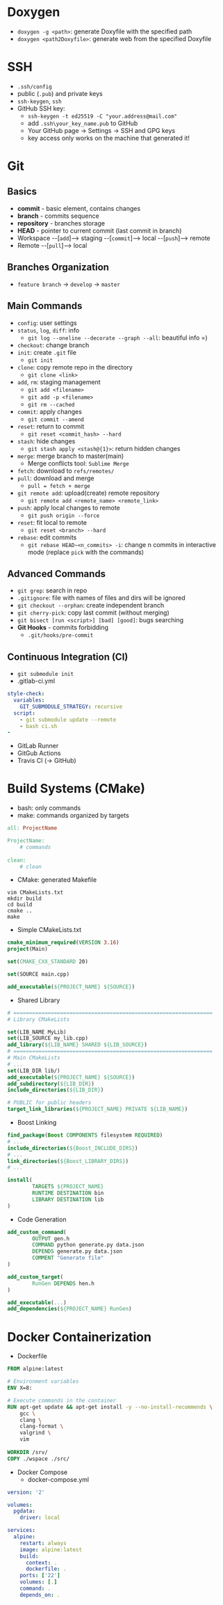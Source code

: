 # Doxygen

- `doxygen -g <path>`: generate Doxyfile with the specified path
- `doxygen <path2Doxyfile>`: generate web from the specified Doxyfile


# SSH
- `.ssh/config`
- public (`.pub`) and private keys
- `ssh-keygen`, `ssh`
- GitHub SSH key:
   - `ssh-keygen -t ed25519 -C "your.address@mail.com"`
   - add `.ssh\your_key_name.pub` to GitHub
   - Your GitHub page -> Settings -> SSH and GPG keys
   - key access only works on the machine that generated it!


# Git

## Basics
- **commit** - basic element, contains changes
- **branch** - commits sequence
- **repository** - branches storage
- **HEAD** - pointer to current commit (last commit in branch)
- Workspace --[`add`]--> staging --[`commit`]--> local --[`push`]--> remote
- Remote --[`pull`]--> local

## Branches Organization
- `feature branch` -> `develop` -> `master`

## Main Commands
- `config`: user settings
- `status`, `log`, `diff`: info
  - `git log --oneline --decorate --graph --all`: beautiful info =)
- `checkout`: change branch
- `init`: create `.git` file
  - `git init`
- `clone`: copy remote repo in the directory
  - `git clone <link>`
- `add`, `rm`: staging management
  - `git add <filename>`
  - `git add -p <filename>`
  - `git rm --cached`
- `commit`: apply changes
  - `git commit --amend`
- `reset`: return to commit
  - `git reset <commit_hash> --hard`
- `stash`: hide changes
  - `git stash apply <stash@{1}>`: return hidden changes
- `merge`: merge branch to master(main)
  - Merge conflicts tool: `Sublime Merge`
- `fetch`: download to `refs/remotes/`
- `pull`: download and merge
  - `pull = fetch + merge`
- `git remote add`: upload(create) remote repository
  - `git remote add <remote_name> <remote_link>`
- `push`: apply local changes to remote
  - `git push origin --force`
- `reset`: fit local to remote
  - `git reset <branch> --hard`
- `rebase`: edit commits
  - `git rebase HEAD~<n_commits> -i`: change n commits in interactive mode
  (replace `pick` with the commands)

## Advanced Commands
- `git grep`: search in repo
- `.gitignore`: file with names of files and dirs will be ignored
- `git checkout --orphan`: create independent branch
- `git cherry-pick`: copy last commit (without merging)
- `git bisect [run <script>] [bad] [good]`: bugs searching
- **Git Hooks** - commits forbidding
  - `.git/hooks/pre-commit`

## Continuous Integration (CI)

- `git submodule init`
- .gitlab-ci.yml
```yaml
style-check:
  variables:
    GIT_SUBMODULE_STRATEGY: recursive
  script:
    - git submodule update --remote
    - bash ci.sh
- 
```
- GitLab Runner
- GitGub Actions
- Travis CI (-> GitHub)


# Build Systems (CMake)

- bash: only commands
- make: commands organized by targets

```makefile
all: ProjectName

ProjectName:
    # commands
    
clean:
    # clean
```

- CMake: generated Makefile
```shell
vim CMakeLists.txt
mkdir build
cd build
cmake ..
make
```

- Simple CMakeLists.txt
```cmake
cmake_minimum_required(VERSION 3.16)
project(Main)

set(CMAKE_CXX_STANDARD 20)

set(SOURCE main.cpp)

add_executable(${PROJECT_NAME} ${SOURCE})
```

- Shared Library
```cmake
# ================================================================
# Library CMakeLists

set(LIB_NAME MyLib)
set(LIB_SOURCE my_lib.cpp)
add_library(${LIB_NAME} SHARED ${LIB_SOURCE})
# ================================================================
# Main CMakeLists
# ...
set(LIB_DIR lib/)
add_executable(${PROJECT_NAME} ${SOURCE})
add_subdirectory(${LIB_DIR})
include_directories(${LIB_DIR})

# PUBLIC for public headers
target_link_libraries(${PROJECT_NAME} PRIVATE ${LIB_NAME})
```

- Boost Linking
```cmake
find_package(Boost COMPONENTS filesystem REQUIRED)
# ...
include_directories(${Boost_INCLUDE_DIRS})
# ...
link_directories(${Boost_LIBRARY_DIRS})
# ...

install(
        TARGETS ${PROJECT_NAME}
        RUNTIME DESTINATION bin
        LIBRARY DESTINATION lib
)
```
- Code Generation
```cmake
add_custom_command(
        OUTPUT gen.h
        COMMAND python generate.py data.json
        DEPENDS generate.py data.json
        COMMENT "Generate file"
)

add_custom_target(
        RunGen DEPENDS hen.h
)

add_executable(...)
add_dependencies(${PROJECT_NAME} RunGen)
```


# Docker Containerization

- Dockerfile
```dockerfile
FROM alpine:latest

# Environment variables
ENV X=8:

# Execute commands in the container
RUN apt-get update && apt-get install -y --no-install-recommends \
    gcc \
    clang \
    clang-format \
    valgrind \
    vim
    
WORKDIR /srv/
COPY ./wspace ./src/
```

- Docker Compose
  - docker-compose.yml
```yaml
version: '2'

volumes:
  pgdata:
    driver: local

services:
  alpine:
    restart: always
    image: alpine:latest
    build:
      context: .
      dockerfile: .
    ports: ['22']
    volumes: [.]
    command: .
    depends_on: .
```